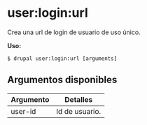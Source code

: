 # user:login:url
Crea una url de login de usuario de uso único.

**Uso:**
```
$ drupal user:login:url [arguments]
```

## Argumentos disponibles
Argumento | Detalles
---------|-------------
user-id | Id de usuario.
